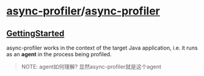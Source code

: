# [async-profiler](https://github.com/async-profiler)/**[async-profiler](https://github.com/async-profiler/async-profiler)**



## [GettingStarted](https://github.com/async-profiler/async-profiler/blob/master/docs/GettingStarted.md) 

async-profiler works in the context of the target Java application, i.e. it runs as an **agent** in the process being profiled.

> NOTE: agent如何理解? 显然async-profiler就是这个agent